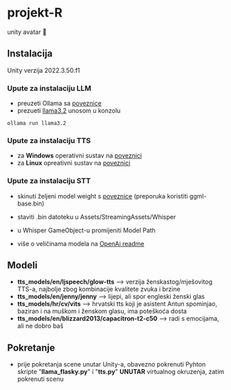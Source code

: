 # projekt-R
unity avatar 👾

## Instalacija
Unity verzija 2022.3.50.f1
### Upute za instalaciju LLM
* preuzeti Ollama sa [poveznice](https://ollama.com)
* prezueti [llama3.2](https://ollama.com/library/llama3.2) unosom u konzolu
```
ollama run llama3.2
```

### Upute za instalaciju TTS
* za **Windows** operativni sustav na [poveznici](https://youtu.be/zRaDe08cUIk?si=m4RBhnSUEjLjH-c0)
* za **Linux** opreativni sustav na [poveznici](https://github.com/coqui-ai/TTS?tab=readme-ov-file#installation)

### Upute za instalaciju STT
* skinuti željeni model weight s [poveznice](https://huggingface.co/ggerganov/whisper.cpp/tree/main) (preporuka koristiti ggml-base.bin)
* staviti .bin datoteku u Assets/StreamingAssets/Whisper 
* u Whisper GameObject-u promijeniti Model Path

* više o veličinama modela na [OpenAi readme](https://github.com/openai/whisper#available-models-and-languages)

## Modeli
* **tts_models/en/ljspeech/glow-tts** --> verzija ženskastog/mješovitog TTS-a, najbolje zbog kombinacije kvalitete zvuka i brzine
* **tts_models/en/jenny/jenny** --> lijepi, ali spor engleski ženski glas
* **tts_models/hr/cv/vits** --> hrvatski tts koji je asistent Antun spominjao, baziran i na muškom i ženskom glasu, ima poteškoća dosta
* **tts_models/en/blizzard2013/capacitron-t2-c50** --> radi s emocijama, ali ne dobro baš

## Pokretanje
* prije pokretanja scene unutar Unity-a, obavezno pokrenuti Pyhton skripte "**llama_flasky.py**" i "**tts.py**" **UNUTAR** virtualnog okruzenja, zatim pokrenuti scenu
